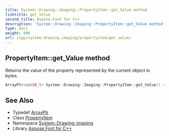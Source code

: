 ```yaml
---
title: System::Drawing::Imaging::PropertyItem::get_Value method
linktitle: get_Value
second_title: Aspose.Font for C++
description: 'System::Drawing::Imaging::PropertyItem::get_Value method. Returns the value of the property represented by the current object in bytes in C++.'
type: docs
weight: 800
url: /cpp/system.drawing.imaging/propertyitem/get_value/
---
```

## PropertyItem::get_Value method


Returns the value of the property represented by the current object in bytes.

```cpp
ArrayPtr<uint8_t> System::Drawing::Imaging::PropertyItem::get_Value() const
```

## See Also

* Typedef [ArrayPtr](../../../system/arrayptr/)
* Class [PropertyItem](../)
* Namespace [System::Drawing::Imaging](../../)
* Library [Aspose.Font for C++](../../../)
